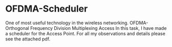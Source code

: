 # OFDMA-Scheduler
One of most useful technology in the wireless networking.
OFDMA- Orthogonal Frequency Division Multiplexing Access
In this task, I have made a scheduler for the Access Point.
For all my observations and details please see the attached pdf.
